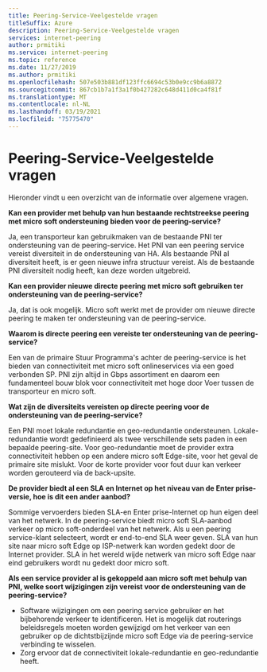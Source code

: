 ```yaml
---
title: Peering-Service-Veelgestelde vragen
titleSuffix: Azure
description: Peering-Service-Veelgestelde vragen
services: internet-peering
author: prmitiki
ms.service: internet-peering
ms.topic: reference
ms.date: 11/27/2019
ms.author: prmitiki
ms.openlocfilehash: 507e503b881df123ffc6694c53b0e9cc9b6a8872
ms.sourcegitcommit: 867cb1b7a1f3a1f0b427282c648d411d0ca4f81f
ms.translationtype: MT
ms.contentlocale: nl-NL
ms.lasthandoff: 03/19/2021
ms.locfileid: "75775470"
---
```

# <a name="peering-service---faqs"></a>Peering-Service-Veelgestelde vragen

Hieronder vindt u een overzicht van de informatie over algemene vragen.

**Kan een provider met behulp van hun bestaande rechtstreekse peering met micro soft ondersteuning bieden voor de peering-service?**

Ja, een transporteur kan gebruikmaken van de bestaande PNI ter ondersteuning van de peering-service. Het PNI van een peering service vereist diversiteit in de ondersteuning van HA. Als bestaande PNI al diversiteit heeft, is er geen nieuwe infra structuur vereist. Als de bestaande PNI diversiteit nodig heeft, kan deze worden uitgebreid.

**Kan een provider nieuwe directe peering met micro soft gebruiken ter ondersteuning van de peering-service?**

Ja, dat is ook mogelijk. Micro soft werkt met de provider om nieuwe directe peering te maken ter ondersteuning van de peering-service.  

**Waarom is directe peering een vereiste ter ondersteuning van de peering-service?**

Een van de primaire Stuur Programma's achter de peering-service is het bieden van connectiviteit met micro soft onlineservices via een goed verbonden SP. PNI zijn altijd in Gbps assortiment en daarom een fundamenteel bouw blok voor connectiviteit met hoge door Voer tussen de transporteur en micro soft.

**Wat zijn de diversiteits vereisten op directe peering voor de ondersteuning van de peering-service?**

Een PNI moet lokale redundantie en geo-redundantie ondersteunen. Lokale-redundantie wordt gedefinieerd als twee verschillende sets paden in een bepaalde peering-site. Voor geo-redundantie moet de provider extra connectiviteit hebben op een andere micro soft Edge-site, voor het geval de primaire site mislukt. Voor de korte provider voor fout duur kan verkeer worden gerouteerd via de back-upsite.

**De provider biedt al een SLA en Internet op het niveau van de Enter prise-versie, hoe is dit een ander aanbod?**

Sommige vervoerders bieden SLA-en Enter prise-Internet op hun eigen deel van het netwerk. In de peering-service biedt micro soft SLA-aanbod verkeer op micro soft-onderdeel van het netwerk. Als u een peering service-klant selecteert, wordt er end-to-end SLA weer geven. SLA van hun site naar micro soft Edge op ISP-netwerk kan worden gedekt door de Internet provider. SLA in het wereld wijde netwerk van micro soft Edge naar eind gebruikers wordt nu gedekt door micro soft.

**Als een service provider al is gekoppeld aan micro soft met behulp van PNI, welke soort wijzigingen zijn vereist voor de ondersteuning van de peering-service?**

* Software wijzigingen om een peering service gebruiker en het bijbehorende verkeer te identificeren. Het is mogelijk dat routerings beleidsregels moeten worden gewijzigd om het verkeer van een gebruiker op de dichtstbijzijnde micro soft Edge via de peering-service verbinding te wisselen.
* Zorg ervoor dat de connectiviteit lokale-redundantie en geo-redundantie heeft.
